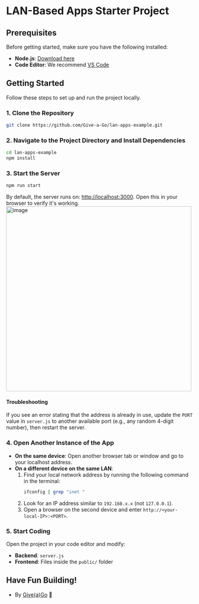 # LAN-Based Apps Starter Project

## Prerequisites
Before getting started, make sure you have the following installed:
- **Node.js**: [Download here](https://nodejs.org/)
- **Code Editor**: We recommend [VS Code](https://code.visualstudio.com/)

## Getting Started
Follow these steps to set up and run the project locally.

### 1. Clone the Repository
```sh
git clone https://github.com/Give-a-Go/lan-apps-example.git
```

### 2. Navigate to the Project Directory and Install Dependencies
```sh
cd lan-apps-example
npm install
```

### 3. Start the Server
```sh
npm run start
```
By default, the server runs on: [http://localhost:3000](http://localhost:3000). Open this in your browser to verify it's working.
<img width="500" alt="image" src="https://github.com/user-attachments/assets/d3ed8155-55a2-4138-9a32-5849b0c55422" />


#### Troubleshooting
If you see an error stating that the address is already in use, update the `PORT` value in `server.js` to another available port (e.g., any random 4-digit number), then restart the server.

### 4. Open Another Instance of the App
- **On the same device**: Open another browser tab or window and go to your localhost address.
- **On a different device on the same LAN**:
  1. Find your local network address by running the following command in the terminal:
     ```sh
     ifconfig | grep "inet "
     ```
  2. Look for an IP address similar to `192.168.x.x` (not `127.0.0.1`).
  3. Open a browser on the second device and enter `http://<your-local-IP>:<PORT>`.

### 5. Start Coding
Open the project in your code editor and modify:
- **Backend**: `server.js`
- **Frontend**: Files inside the `public/` folder

## Have Fun Building!
- By [Give(a)Go](https://giveago.co) 🚀


